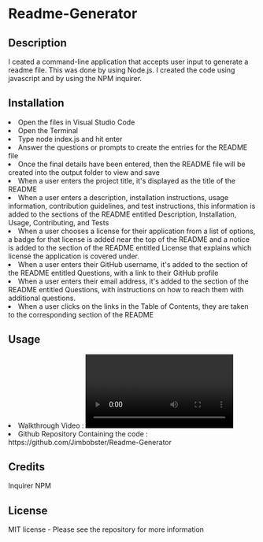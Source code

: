 # Readme-Generator

## Description
I ceated a command-line application that accepts user input to generate a readme file. This was done by using Node.js. I created the code using javascript and by using the NPM inquirer.

## Installation
<li>Open the files in Visual Studio Code
<li>Open the Terminal
<li>Type node index.js and hit enter
<li>Answer the questions or prompts to create the entries for the README file
<li>Once the final details have been entered, then the README file will be created into the output folder to view and save
<li>When a user enters the project title, it's displayed as the title of the README
<li>When a user enters a description, installation instructions, usage information, contribution guidelines, and test instructions, this information is added to the sections of the README entitled Description, Installation, Usage, Contributing, and Tests
<li>When a user chooses a license for their application from a list of options, a badge for that license is added near the top of the README and a notice is added to the section of the README entitled License that explains which license the application is covered under.
<li>When a user enters their GitHub username, it's added to the section of the README entitled Questions, with a link to their GitHub profile
<li>When a user enters their email address, it's added to the section of the README entitled Questions, with instructions on how to reach them with additional questions.
<li>When a user clicks on the links in the Table of Contents, they are taken to the corresponding section of the README

## Usage
<li> Walkthrough Video : <video src="Video%20Readme%20Walkthrough.mp4" controls title="Title"></video>
<li> Github Repository Containing the code : https://github.com/Jimbobster/Readme-Generator

## Credits
Inquirer NPM

## License
MIT license - Please see the repository for more information
